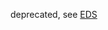 deprecated, see [EDS](https://storybook.eds.equinor.com/?path=/docs/inputs-selection-controls-switch--docs)